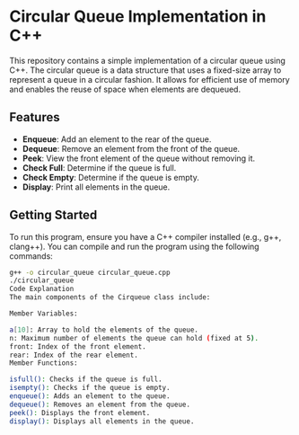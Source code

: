# Circular Queue Implementation in C++

This repository contains a simple implementation of a circular queue using C++. The circular queue is a data structure that uses a fixed-size array to represent a queue in a circular fashion. It allows for efficient use of memory and enables the reuse of space when elements are dequeued.

## Features

- **Enqueue**: Add an element to the rear of the queue.
- **Dequeue**: Remove an element from the front of the queue.
- **Peek**: View the front element of the queue without removing it.
- **Check Full**: Determine if the queue is full.
- **Check Empty**: Determine if the queue is empty.
- **Display**: Print all elements in the queue.

## Getting Started

To run this program, ensure you have a C++ compiler installed (e.g., g++, clang++). You can compile and run the program using the following commands:

```bash
g++ -o circular_queue circular_queue.cpp
./circular_queue
Code Explanation
The main components of the Cirqueue class include:

Member Variables:

a[10]: Array to hold the elements of the queue.
n: Maximum number of elements the queue can hold (fixed at 5).
front: Index of the front element.
rear: Index of the rear element.
Member Functions:

isfull(): Checks if the queue is full.
isempty(): Checks if the queue is empty.
enqueue(): Adds an element to the queue.
dequeue(): Removes an element from the queue.
peek(): Displays the front element.
display(): Displays all elements in the queue.
